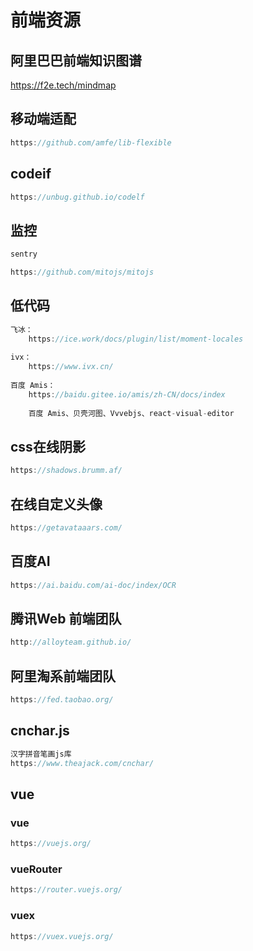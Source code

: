 # 前端资源

## 阿里巴巴前端知识图谱

https://f2e.tech/mindmap

## 移动端适配

```js
https://github.com/amfe/lib-flexible
```

## codeif

```js
https://unbug.github.io/codelf
```

## 监控

```js
sentry

https://github.com/mitojs/mitojs
```

## 低代码

```js
飞冰：
	https://ice.work/docs/plugin/list/moment-locales
	
ivx：
	https://www.ivx.cn/
	
百度 Amis：	
	https://baidu.gitee.io/amis/zh-CN/docs/index
	
	百度 Amis、贝壳河图、Vvvebjs、react-visual-editor 
```

## css在线阴影

```js
https://shadows.brumm.af/
```

## 在线自定义头像

```js
https://getavataaars.com/
```

## 百度AI

```js
https://ai.baidu.com/ai-doc/index/OCR
```

## 腾讯Web 前端团队

```js
http://alloyteam.github.io/
```

## 阿里淘系前端团队

```js
https://fed.taobao.org/
```

## cnchar.js 

```js
汉字拼音笔画js库
https://www.theajack.com/cnchar/
```



## vue

### vue

```js
https://vuejs.org/
```

### vueRouter

```js
https://router.vuejs.org/
```

### vuex

```js
https://vuex.vuejs.org/
```

